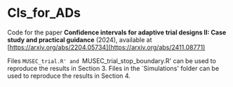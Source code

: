 # CIs_for_ADs

Code for the paper **Confidence intervals for adaptive trial designs II: Case study and practical guidance** (2024),
available at [https://arxiv.org/abs/2204.05734](https://arxiv.org/abs/2411.08771)

Files `MUSEC_trial.R' and `MUSEC_trial_stop_boundary.R' can be used to reproduce the results in Section 3. Files in the `Simulations' folder can be used to reproduce the results in Section 4.
